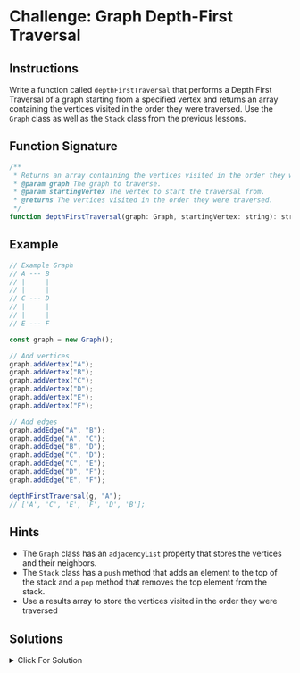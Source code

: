 # Challenge: Graph Depth-First Traversal

## Instructions

Write a function called `depthFirstTraversal` that performs a Depth First Traversal of a graph starting from a specified vertex and returns an array containing the vertices visited in the order they were traversed. Use the `Graph` class as well as the `Stack` class from the previous lessons.

## Function Signature

```js
/**
 * Returns an array containing the vertices visited in the order they were traversed.
 * @param graph The graph to traverse.
 * @param startingVertex The vertex to start the traversal from.
 * @returns The vertices visited in the order they were traversed.
 */
function depthFirstTraversal(graph: Graph, startingVertex: string): string[];
```

## Example

```js
// Example Graph
// A --- B
// |     |
// |     |
// C --- D
// |     |
// |     |
// E --- F

const graph = new Graph();

// Add vertices
graph.addVertex("A");
graph.addVertex("B");
graph.addVertex("C");
graph.addVertex("D");
graph.addVertex("E");
graph.addVertex("F");

// Add edges
graph.addEdge("A", "B");
graph.addEdge("A", "C");
graph.addEdge("B", "D");
graph.addEdge("C", "D");
graph.addEdge("C", "E");
graph.addEdge("D", "F");
graph.addEdge("E", "F");

depthFirstTraversal(g, "A");
// ['A', 'C', 'E', 'F', 'D', 'B'];
```

## Hints

- The `Graph` class has an `adjacencyList` property that stores the vertices and their neighbors.
- The `Stack` class has a `push` method that adds an element to the top of the stack and a `pop` method that removes the top element from the stack.
- Use a results array to store the vertices visited in the order they were traversed

## Solutions

<details markdown="1">
  <summary>Click For Solution</summary>

#### Using an adjacency list:

```js
export function depthFirstTraversal(
  graph: Graph,
  startingVertex: string
): string[] {
  if (!graph.adjacencyList[startingVertex]) {
    return [];
  }

  const visited: Record<string, boolean> = {};
  const stack = new Stack<string>();
  const result: string[] = [];

  stack.push(startingVertex);

  visited[startingVertex] = true;

  while (!stack.isEmpty()) {
    const currentVertex = stack.pop();
    if (!currentVertex) break;
    result.push(currentVertex);

    graph.adjacencyList[currentVertex].forEach((neighbor) => {
      if (!visited[neighbor]) {
        visited[neighbor] = true;
        stack.push(neighbor);
      }
    });
  }

  return result;
}
```

### Explanation

- Check if the starting vertex exists in the graph's adjacency list. If it doesn't, return an empty array.
- Initialize an empty object called `visited` to store the vertices visited.
- Initialize a stack with the starting vertex.
- Initialize an empty array called `result` to store the vertices visited in the order they were traversed.
- Mark the starting vertex as visited.
- While the stack is not empty:
  - Pop a vertex from the stack and push it to the `result` array.
  - For each neighbor of the vertex:
    - If the neighbor has not been visited:
      - Mark the neighbor as visited.
      - Push the neighbor to the stack.
- Return the `result` array.

</details>
